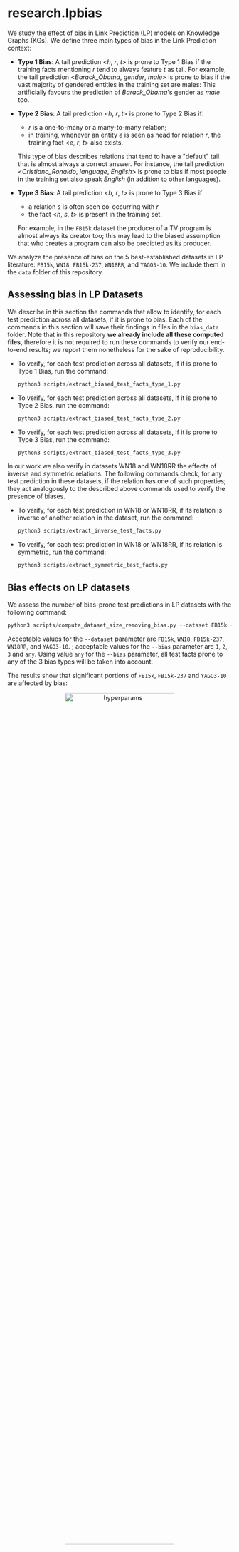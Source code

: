 # research.lpbias

We study the effect of bias in Link Prediction (LP) models on Knowledge Graphs (KGs). 
We define three main types of bias in the Link Prediction context: 

- **Type 1 Bias**: A tail prediction <*h*, *r*, *t*> is prone to Type 1 Bias if the training facts mentioning *r* tend to always feature *t* as tail. 
For example, the tail prediction <*Barack_Obama*, *gender*, *male*> is prone to bias if the vast majority of gendered entities in the training set are males:
This artificially favours the prediction of *Barack_Obama*'s gender as *male* too.

- **Type 2 Bias**: A tail prediction <*h*, *r*, *t*> is prone to Type 2 Bias if:
  - *r* is a one-to-many or a many-to-many relation;
  - in training, whenever an entity *e* is seen as head for relation *r*, the training fact <*e*, *r*, *t*> also exists.

  This type of bias describes relations that tend to have a "default" tail that is almost always a correct answer. For instance, the tail prediction <*Cristiano_Ronaldo*, *language*, *English*> is prone to bias if most people in the training set also speak *English* (in addition to other languages).

- **Type 3 Bias**: A tail prediction <*h*, *r*, *t*> is prone to Type 3 Bias if 
  - a relation *s* is often seen co-occurring with *r*
  - the fact <*h*, *s*, *t*> is present in the training set.

  For example, in the `FB15k` dataset the producer of a TV program is almost always its creator too; this may lead to the biased assumption that who creates a program can also be predicted as its producer.

We analyze the presence of bias on the 5 best-established datasets in LP literature: `FB15k`, `WN18`, `FB15k-237`, `WN18RR`, and `YAGO3-10`. 
We include them in the `data` folder of this repository.

## Assessing bias in LP Datasets

We describe in this section the commands that allow to identify, for each test prediction across all datasets, if it is prone to bias.
Each of the commands in this section will save their findings in files in the `bias_data` folder.
Note that in this repository **we already include all these computed files**, therefore it is not required to run these commands to verify our end-to-end results; we report them nonetheless for the sake of reproducibility.

- To verify, for each test prediction across all datasets, if it is prone to Type 1 Bias, run the command:
  ```python
  python3 scripts/extract_biased_test_facts_type_1.py
  ```

- To verify, for each test prediction across all datasets, if it is prone to Type 2 Bias, run the command:
  ```python
  python3 scripts/extract_biased_test_facts_type_2.py
  ```

- To verify, for each test prediction across all datasets, if it is prone to Type 3 Bias, run the command:
  ```python
  python3 scripts/extract_biased_test_facts_type_3.py
  ```

In our work we also verify in datasets WN18 and WN18RR the effects of inverse and symmetric relations.
The following commands check, for any test prediction in these datasets, if the relation has one of such properties; they act analogously to the described above commands used to verify the presence of biases.

- To verify, for each test prediction in WN18 or WN18RR, if its relation is inverse of another relation in the dataset, run the command:
  ```python
  python3 scripts/extract_inverse_test_facts.py
  ```

- To verify, for each test prediction in WN18 or WN18RR, if its relation is symmetric, run the command:
  ```python
  python3 scripts/extract_symmetric_test_facts.py
  ```

## Bias effects on LP datasets
We assess the number of bias-prone test predictions in LP datasets with the following command:
```python
python3 scripts/compute_dataset_size_removing_bias.py --dataset FB15k --bias 1
```

Acceptable values for the `--dataset` parameter are `FB15k`, `WN18`, `FB15k-237`, `WN18RR`, and `YAGO3-10`. ; acceptable values for the `--bias` parameter are `1`, `2`, `3` and `any`.
Using value `any` for the `--bias` parameter, all test facts prone to any of the 3 bias types will be taken into account.

The results show that significant portions of `FB15k`, `FB15k-237` and `YAGO3-10` are affected by bias:
<p align="center">
<img width="70%" alt="hyperparams" src="https://user-images.githubusercontent.com/6909990/129218450-fd2e1dc8-c00b-4e32-b70e-4e666998de8b.png">
</p>

## Effects of bias on performance of LP models

To verify the effect of bias on the behaviour of multiple LP models, we first compute their predictive performance across all test predictions; we then filter away the bias-prone predictions and recompute the evaluation metrics.
If in the latter scenario results are worse than the former, this means that the presence of bias actually affected the behaviour of LP models.
In other words, when this happens bias has made the bias-prone predictions easier than average: this is why removing them decreases the overall performance of models.

We use as a starting point the publicly available evaluation results of *19* LP models computed in [our recent Comparative Analysis of LP models](https://github.com/merialdo/research.lpca).
For the sake of completeness, we include in this repository, in folder `comparative_analysis_results`, a copy of the specific files that we have used as an input in our work. More details on the included models, including their hyperparameters, can be found in the Comparative Analysis repository.

The analysis on the effects of the various types of bias on all models can be run using the following command:

```python
python3 scripts/compute_performance_removing_bias.py --dataset FB15k --bias 1
```
As in the previous command, acceptable values for the `--dataset` parameter are `FB15k`, `WN18`, `FB15k-237`, `WN18RR`, and `YAGO3-10`; acceptable values for the `--bias` parameter are `1`, `2`, `3` and `any`; using value `any` for the `--bias` parameter, all test facts prone to any of the 3 bias types will be taken into account.

The overall results show that the 3 forms of bias taken into account heavily affect LP models on `FB15k`, `FB15k-237` and `YAGO3-10`: 

<p align="center">
<img width="90%" alt="hyperparams" src="https://user-images.githubusercontent.com/6909990/129210983-99685158-18b0-49bc-8218-b321dd3a1199.png">
</p>

Datasets WN18 and WN18RR are apparently more robust to bias; these datasets, however, are known for the pervasive presence of inverse and symmetric relations. 
For the sake of completeness we carry out the same type of analysis performed on biases removing the test predictions featuring inverse and/or symmetric relations:
```python
python3 scripts/compute_performance_removing_property.py --dataset WN18 --property inverse
```
In this case, acceptable values for the `--dataset` parameter are `WN18` and `WN18RR`; acceptable values for the `--property` parameter are `inverse`, `symmetric` and `any`; using value `any` for the `--property` parameter, all test facts containing either inverse or symmetric relations will be taken into account.

Our results show that, as a matter of facts, WN18 and WN18RR are not more desirable than the other datasets: the main reason behind their robustness to bias seems to just be the presence of inverse and symmetric relations making test predictions artificially easier.
<p align="center">
<img width="90%" alt="hyperparams" src="https://user-images.githubusercontent.com/6909990/129211000-c59811a2-421d-4759-b56c-58b387d3923b.png">
</p>
